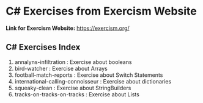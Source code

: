 # C# Exercises from Exercism Website

**Link for Exercism Website:** https://exercism.org/

## C# Exercises Index

1. annalyns-infiltration : Exercise about booleans
2. bird-watcher : Exercise about Arrays
3. football-match-reports : Exercise about Switch Statements
4. international-calling-connoisseur : Exercise about dictionaries
5. squeaky-clean : Exercise about StringBuilders
6. tracks-on-tracks-on-tracks : Exercise about Lists
